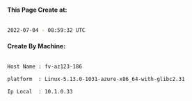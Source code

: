 
   
#### This Page Create at:

```bash

2022-07-04 - 08:59:32 UTC

```

#### Create By Machine:

```bash

Host Name : fv-az123-186

platform  : Linux-5.13.0-1031-azure-x86_64-with-glibc2.31

Ip Local  : 10.1.0.33

```

